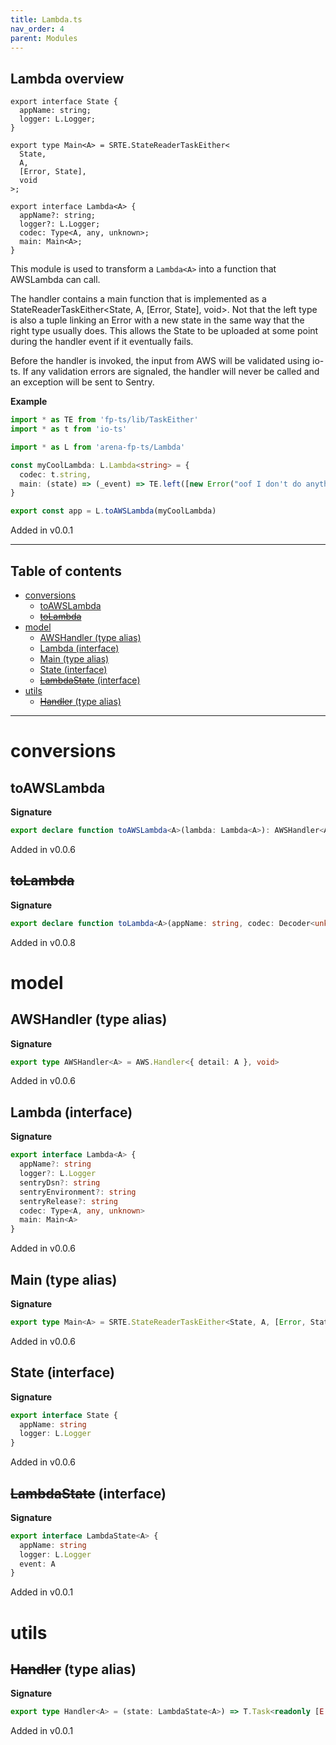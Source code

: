 ```yaml
---
title: Lambda.ts
nav_order: 4
parent: Modules
---
```


## Lambda overview

```
export interface State {
  appName: string;
  logger: L.Logger;
}
```

```
export type Main<A> = SRTE.StateReaderTaskEither<
  State,
  A,
  [Error, State],
  void
>;
```

```
export interface Lambda<A> {
  appName?: string;
  logger?: L.Logger;
  codec: Type<A, any, unknown>;
  main: Main<A>;
}
```

This module is used to transform a `Lambda<A>` into a function that
AWSLambda can call.

The handler contains a main function that is implemented as a
StateReaderTaskEither<State, A, [Error, State], void>. Not that the left type
is also a tuple linking an Error with a new state in the same way that the
right type usually does. This allows the State to be uploaded at some point
during the handler event if it eventually fails.

Before the handler is invoked, the input from AWS will be validated using
io-ts. If any validation errors are signaled, the handler will never be
called and an exception will be sent to Sentry.

**Example**

```ts
import * as TE from 'fp-ts/lib/TaskEither'
import * as t from 'io-ts'

import * as L from 'arena-fp-ts/Lambda'

const myCoolLambda: L.Lambda<string> = {
  codec: t.string,
  main: (state) => (_event) => TE.left([new Error("oof I don't do anything"), state]),
}

export const app = L.toAWSLambda(myCoolLambda)
```

Added in v0.0.1

---

<h2 class="text-delta">Table of contents</h2>

- [conversions](#conversions)
  - [toAWSLambda](#toawslambda)
  - [~~toLambda~~](#tolambda)
- [model](#model)
  - [AWSHandler (type alias)](#awshandler-type-alias)
  - [Lambda (interface)](#lambda-interface)
  - [Main (type alias)](#main-type-alias)
  - [State (interface)](#state-interface)
  - [~~LambdaState~~ (interface)](#lambdastate-interface)
- [utils](#utils)
  - [~~Handler~~ (type alias)](#handler-type-alias)

---

# conversions

## toAWSLambda

**Signature**

```ts
export declare function toAWSLambda<A>(lambda: Lambda<A>): AWSHandler<A>
```

Added in v0.0.6

## ~~toLambda~~

**Signature**

```ts
export declare function toLambda<A>(appName: string, codec: Decoder<unknown, A>, handler: Handler<A>): AWSHandler<A>
```

Added in v0.0.8

# model

## AWSHandler (type alias)

**Signature**

```ts
export type AWSHandler<A> = AWS.Handler<{ detail: A }, void>
```

Added in v0.0.6

## Lambda (interface)

**Signature**

```ts
export interface Lambda<A> {
  appName?: string
  logger?: L.Logger
  sentryDsn?: string
  sentryEnvironment?: string
  sentryRelease?: string
  codec: Type<A, any, unknown>
  main: Main<A>
}
```

Added in v0.0.6

## Main (type alias)

**Signature**

```ts
export type Main<A> = SRTE.StateReaderTaskEither<State, A, [Error, State], void>
```

Added in v0.0.6

## State (interface)

**Signature**

```ts
export interface State {
  appName: string
  logger: L.Logger
}
```

Added in v0.0.6

## ~~LambdaState~~ (interface)

**Signature**

```ts
export interface LambdaState<A> {
  appName: string
  logger: L.Logger
  event: A
}
```

Added in v0.0.1

# utils

## ~~Handler~~ (type alias)

**Signature**

```ts
export type Handler<A> = (state: LambdaState<A>) => T.Task<readonly [E.Either<Error, void>, LambdaState<A>]>
```

Added in v0.0.1
